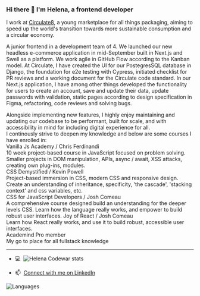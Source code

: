 ### Hi there 👋 I'm Helena, a frontend developer

I work at [Circulate8](https://www.circulate8.com/), a young marketplace for all things packaging, aiming to speed up the world's transition towards more sustainable consumption and a circular economy. <br>

A junior frontend in a development team of 4. We launched our new headless e-commerce application in mid-September built in Next.js and Swell as a platform. We work agile in GitHub Flow according to the Kanban model. At Circulate, I have created the UI for our PostegresSQL database in Django, the foundation for e2e testing with Cypress, initiated checklist for PR reviews and a working document for the Circulate code standard. 
In our Next.js application, I have among other things developed the functionality for users to create an account, save and update their data, update passwords with validation, static pages according to design specification in Figma, refactoring, code reviews and solving bugs.<br>

Alongside implementing new features, I highly enjoy maintaining and updating our codebase to be performant, built for scale, and with accessibility in mind for including digital experience for all.<br>
I continously strive to deepen my knowledge and below are some courses I have enrolled in:<br>
Vanilla Js Academy / Chris Ferdinandi<br>
10 week project-based course in JavaScript focused on problem solving. Smaller projects in DOM manipulation, APIs, async / await, XSS attacks, creating own plug-ins, modules.<br>
CSS Demystified / Kevin Powell<br>
Project-based immersion in CSS, modern CSS and responsive design. Create an understanding of inheritance, specificity, 'the cascade', 'stacking context' and css variables, etc.<br>
CSS for JavaScript Developers / Josh Comeau<br>
A comprehensive course designed build an understanding for the deeper levels CSS. Learn how the language really works, and empower to build robust user interfaces.
Joy of React / Josh Comeau<br>
Learn how React really works, and use it to build robust, accessible user interfaces.<br>
Academind Pro member<br>
My go to place for all fullstack knowledge

 
<hr>

- 💻&nbsp; ![Helena Codewar stats](https://www.codewars.com/users/Helena-p/badges/small)

- 📫&nbsp; [Connect with me on LinkedIn](https://www.linkedin.com/in/helenaplantin/)


![Languages](https://wakatime.com/share/@Helena_p/3e81d817-7e07-4377-81d7-b1cf84cf0f02.svg)
